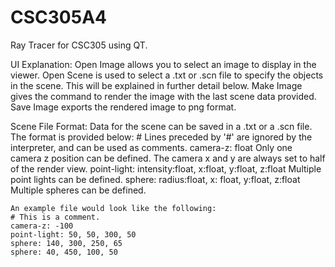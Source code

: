 CSC305A4
========

Ray Tracer for CSC305 using QT.

UI Explanation:
	Open Image allows you to select an image to display in the viewer.
	Open Scene is used to select a .txt or .scn file to specify the objects in the scene.
		This will be explained in further detail below.
	Make Image gives the command to render the image with the last scene data provided.
	Save Image exports the rendered image to png format.

Scene File Format:
	Data for the scene can be saved in a .txt or a .scn file. The format is provided below:
	# Lines preceded by '#' are ignored by the interpreter, and can be used as comments.
	camera-z: float
	Only one camera z position can be defined. The camera x and y are always set to half of the render view.
	point-light: intensity:float, x:float, y:float, z:float
	Multiple point lights can be defined.
	sphere: radius:float, x: float, y:float, z:float
	Multiple spheres can be defined.
	
	An example file would look like the following:
	# This is a comment.
	camera-z: -100
	point-light: 50, 50, 300, 50
	sphere: 140, 300, 250, 65
	sphere: 40, 450, 100, 50
